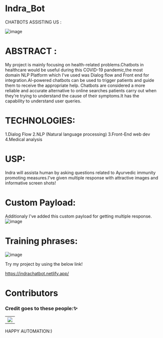 # Indra_Bot

CHATBOTS ASSISTING US :

![image](https://user-images.githubusercontent.com/46951797/109905711-38e70d80-7cc5-11eb-9ba7-0e891bdf21a0.png)

# ABSTRACT :
My project is mainly focusing on health-related problems.Chatbots in healthcare would be useful during this COVID-19 pandemic,the most domain NLP Platform which I've used was Dialog flow and Front end for integration.AI-powered chatbots can be used to trigger patients and guide them to receive the appropriate help. Chatbots are considered a more reliable and accurate alternative to online searches patients carry out when they’re trying to understand the cause of their symptoms.It has the capability to understand user queries.

# TECHNOLOGIES:
1.Dialog Flow
2.NLP (Natural language processing)
3.Front-End web dev
4.Medical analysis

# USP:
Indra will assista human by asking  questions related to Ayurvedic immunity promoting measures.I've given multiple response with attractive images and informative screen shots!

# Custom Payload:
Additionaly I've added this custom payload for getting multiple response.
![image](https://user-images.githubusercontent.com/46951797/109904495-5ca95400-7cc3-11eb-80b7-1944850893d8.png)

# Training phrases:
![image](https://user-images.githubusercontent.com/46951797/109904767-ba3da080-7cc3-11eb-8906-c62ff94fb47b.png)



          

Try my project by using the below link!

https://indrachatbot.netlify.app/

# Contributors
### Credit goes to these people:✨

<table>
	<tr>
		<td>
			<a href="https://github.com/Srimathij/Indra_Bot/graphs/contributors">
  <img src="https://contrib.rocks/image?repo=Srimathij/Indra_Bot" />
</a>
		</td>
	</tr>
</table>


HAPPY AUTOMATION:)

